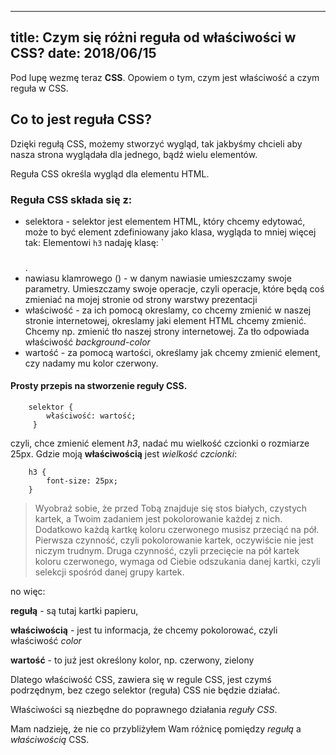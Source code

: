 ----
title: Czym się różni reguła od właściwości w CSS?
date: 2018/06/15
----

Pod lupę wezmę teraz **CSS**. Opowiem o tym, czym jest właściwość a czym
reguła w CSS.

## Co to jest reguła CSS?

Dzięki regułą CSS, możemy stworzyć wygląd, tak jakbyśmy chcieli aby nasza
strona wyglądała dla jednego, bądź wielu elementów.

Reguła CSS określa wygląd dla elementu HTML.

### Reguła CSS składa się z:

* selektora - selektor jest elementem HTML, który chcemy edytować, może
    to być element zdefiniowany jako klasa, wygląda to mniej więcej tak:
    Elementowi `h3` nadaję klasę: `<h3 class="size-title"></h3>.
* nawiasu klamrowego () - w danym nawiasie umieszczamy swoje parametry.
    Umieszczamy swoje operacje, czyli operacje, które będą coś zmieniać
    na mojej stronie od strony warstwy prezentacji
* właściwość - za ich pomocą okreslamy, co chcemy zmienić w naszej stronie
    internetowej, okreslamy jaki element HTML chcemy zmienić.
    Chcemy np. zmienić tło naszej strony internetowej. Za tło odpowiada
    właściwość *background-color*
* wartość - za pomocą wartości, określamy jak chcemy zmienić element, czy
    nadamy mu kolor czerwony.

#### Prosty przepis na stworzenie reguły CSS.

```
    selektor {
        właściwość: wartość;
     }
```

czyli, chce zmienić element *h3*, nadać mu wielkość czcionki o rozmiarze
25px. Gdzie moją **właściwością** jest *wielkość czcionki*:

```
    h3 {
        font-size: 25px;
    }
```

> Wyobraź sobie, że przed Tobą znajduje się stos białych, czystych kartek,
    a Twoim zadaniem jest pokolorowanie każdej z nich. Dodatkowo każdą
    kartkę koloru czerwonego musisz przeciąć na pół. Pierwsza czynność,
    czyli pokolorowanie kartek, oczywiście nie jest niczym trudnym.
    Druga czynność, czyli przecięcie na pół kartek koloru czerwonego,
    wymaga od Ciebie odszukania danej kartki, czyli selekcji spośród danej
    grupy kartek.

 no więc:

 **regułą** - są tutaj kartki papieru,

 **właściwością** - jest tu informacja, że chcemy pokolorować, czyli
    właściwość *color*

 **wartość** - to już jest określony kolor, np. czerwony, zielony

 Dlatego właściwość CSS, zawiera się w regule CSS, jest czymś podrzędnym,
 bez czego selektor (reguła) CSS nie będzie działać.

 Właściwości są niezbędne do poprawnego działania *reguły CSS*.

Mam nadzieję, że nie co przybliżyłem Wam różnicę pomiędzy *regułą* a
 *właściwością* CSS.




